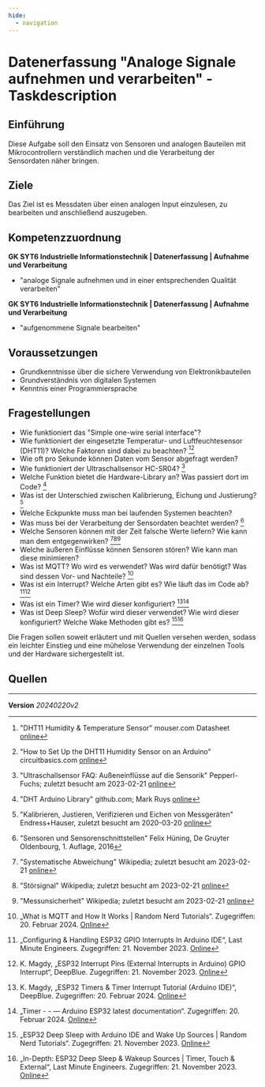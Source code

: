 ```yaml
---
hide:
  - navigation
---
```


# Datenerfassung "Analoge Signale aufnehmen und verarbeiten" - Taskdescription

## Einführung
Diese Aufgabe soll den Einsatz von Sensoren und analogen Bauteilen mit Mikrocontrollern verständlich machen und die Verarbeitung der Sensordaten näher bringen.

## Ziele
Das Ziel ist es Messdaten über einen analogen Input einzulesen, zu bearbeiten und anschließend auszugeben.

## Kompetenzzuordnung
**GK SYT6 Industrielle Informationstechnik | Datenerfassung | Aufnahme und Verarbeitung**  
* "analoge Signale aufnehmen und in einer entsprechenden Qualität verarbeiten"

**GK SYT6 Industrielle Informationstechnik | Datenerfassung | Aufnahme und Verarbeitung**  
* "aufgenommene Signale bearbeiten"

## Voraussetzungen
* Grundkenntnisse über die sichere Verwendung von Elektronikbauteilen
* Grundverständnis von digitalen Systemen
* Kenntnis einer Programmiersprache

## Fragestellungen
* Wie funktioniert das "Simple one-wire serial interface"?
* Wie funktioniert der eingesetzte Temperatur- und Luftfeuchtesensor (DHT11)? Welche Faktoren sind dabei zu beachten? [^5][^6]
* Wie oft pro Sekunde können Daten vom Sensor abgefragt werden?
* Wie funktioniert der Ultraschallsensor HC-SR04? [^21]
* Welche Funktion bietet die Hardware-Library an? Was passiert dort im Code? [^11]
* Was ist der Unterschied zwischen Kalibrierung, Eichung und Justierung? [^13]
* Welche Eckpunkte muss man bei laufenden Systemen beachten?
* Was muss bei der Verarbeitung der Sensordaten beachtet werden? [^17]
* Welche Sensoren können mit der Zeit falsche Werte liefern? Wie kann man dem entgegenwirken? [^19][^20][^22]
* Welche äußeren Einflüsse können Sensoren stören? Wie kann man diese minimieren?
* Was ist MQTT? Wo wird es verwendet? Was wird dafür benötigt? Was sind dessen Vor- und Nachteile? [^23]
* Was ist ein Interrupt? Welche Arten gibt es? Wie läuft das im Code ab? [^26][^28]
* Was ist ein Timer? Wie wird dieser konfiguriert? [^33][^34]
* Was ist Deep Sleep? Wofür wird dieser verwendet? Wie wird dieser konfiguriert? Welche Wake Methoden gibt es? [^27][^30]

Die Fragen sollen soweit erläutert und mit Quellen versehen werden, sodass ein leichter Einstieg und eine mühelose Verwendung der einzelnen Tools und der Hardware sichergestellt ist.

## Quellen
[^1]: "Arduino Mega 2560" Arduino Shop; zuletzt besucht am 2019-10-17 [online](https://store.arduino.cc/arduino-mega-2560-rev3)  
[^2]: "Arduino Web Editor Plugin" Arduino Create; zuletzt besucht am 2019-10-17 [online](https://create.arduino.cc/getting-started/plugin)  
[^3]: "Datasheet ATmega2560" Atmel [online](http://ww1.microchip.com/downloads/en/DeviceDoc/Atmel-2549-8-bit-AVR-Microcontroller-ATmega640-1280-1281-2560-2561_datasheet.pdf)  
[^4]: "Arduino API Reference" [online](https://www.arduino.cc/reference/en/language/functions/analog-io/analogread/)  
[^5]: "DHT11 Humidity & Temperature Sensor" mouser.com Datasheet [online](https://www.mouser.com/datasheet/2/758/DHT11-Technical-Data-Sheet-Translated-Version-1143054.pdf)  
[^6]: "How to Set Up the DHT11 Humidity Sensor on an Arduino" circuitbasics.com [online](http://www.circuitbasics.com/how-to-set-up-the-dht11-humidity-sensor-on-an-arduino/)  
[^7]: "How to Set Up an Ultrasonic Range Finder on an Arduino" circuitbasics.com [online](http://www.circuitbasics.com/how-to-set-up-an-ultrasonic-range-finder-on-an-arduino)  
[^8]: "Systemtechnik Theorie Unterlagen" elearning; zuletzt besucht 2020-02-15; [online](https://elearning.tgm.ac.at/course/view.php?id=1939)  
[^9]:: "HC-SR04 Ultrasonic Sensor" components101.com Datasheet [online](https://components101.com/ultrasonic-sensor-working-pinout-datasheet)   
[^10]: "Fritzing 0.9.4 Download" (sponsored by MBorko) [online](https://fritzing.org/download/0.9.4/windows-64bit/fritzing.0.9.4.64.pc_and_dll.zip)  
[^11]: "DHT Arduino Library" github.com; Mark Ruys [online](https://github.com/markruys/arduino-DHT)    
[^12]: "NodeMCU ESP32" joy-it.net; zuletzt besucht am 2022-13-02 [online](https://joy-it.net/de/products/SBC-NodeMCU-ESP32)   
[^13]: "Kalibrieren, Justieren, Verifizieren und Eichen von Messgeräten" Endress+Hauser, zuletzt besucht am 2020-03-20 [online](https://www.at.endress.com/de/dienstleistungsportfolio/industrielle-instandhaltungsservices/service-kalibrieren-messgeraete)  
[^14]: "Messtechnik - Grundlagen und Anwendungen der elektrischen Messtechnik" Rainer Parthier, Springer Vieweg, 8. Auflage, 2016  
[^15]: "KY-028 Digital Temperature Sensor Module" ArduinoModules, zuletzt besucht am 2020-03-20 [online](https://arduinomodules.info/ky-028-digital-temperature-sensor-module/)  
[^16]: "Messtechnik und Sensorik" Jörg Böttcher; zuletzt besucht am 2020-03-20 [online](https://messtechnik-und-sensorik.org/inhaltsverzeichnis/)    
[^17]: "Sensoren und Sensorenschnittstellen" Felix Hüning, De Gruyter Oldenbourg, 1. Auflage, 2016  
[^18]: "NodeMCU ESP32" joy-it.net; zuletzt besucht am 2022-13-02 [online](https://joy-it.net/de/products/SBC-NodeMCU-ESP32)      
[^19]: "Systematische Abweichung" Wikipedia; zuletzt besucht am 2023-02-21 [online](https://de.wikipedia.org/wiki/Systematische_Abweichung)   
[^20]: "Störsignal" Wikipedia; zuletzt besucht am 2023-02-21 [online](https://de.wikipedia.org/wiki/St%C3%B6rsignal)   
[^21]: "Ultraschallsensor FAQ: Außeneinflüsse auf die Sensorik" Pepperl-Fuchs; zuletzt besucht am 2023-02-21 [online](https://blog.pepperl-fuchs.com/de/2018/ausseneinfluesse-auf-ultraschallsensoren/)   
[^22]: "Messunsicherheit" Wikipedia; zuletzt besucht am 2023-02-21 [online](https://de.wikipedia.org/wiki/Messunsicherheit)  
[^23]: „What is MQTT and How It Works | Random Nerd Tutorials“. Zugegriffen: 20. Februar 2024. [Online](https://randomnerdtutorials.com/what-is-mqtt-and-how-it-works/)  
[^24]: „MQTT - The Standard for IoT Messaging“. Zugegriffen: 20. Februar 2024. [Online](https://mqtt.org/)  
[^25]: „MQTT“, Wikipedia. 13. Februar 2024. Zugegriffen: 20. Februar 2024. [Online](https://en.wikipedia.org/w/index.php?title=MQTT&oldid=1207091720)  
[^26]: „Configuring & Handling ESP32 GPIO Interrupts In Arduino IDE“, Last Minute Engineers. Zugegriffen: 21. November 2023. [Online](https://lastminuteengineers.com/handling-esp32-gpio-interrupts-tutorial/)  
[^27]: „ESP32 Deep Sleep with Arduino IDE and Wake Up Sources | Random Nerd Tutorials“. Zugegriffen: 21. November 2023. [Online](https://randomnerdtutorials.com/esp32-deep-sleep-arduino-ide-wake-up-sources/)  
[^28]: K. Magdy, „ESP32 Interrupt Pins (External Interrupts in Arduino) GPIO Interrupt“, DeepBlue. Zugegriffen: 21. November 2023. [Online](https://deepbluembedded.com/esp32-external-interrupts-pins-arduino-examples/)  
[^29]: „ESP32 MQTT Publish Subscribe with Arduino IDE | Random Nerd Tutorials“. Zugegriffen: 21. November 2023. [Online](https://randomnerdtutorials.com/esp32-mqtt-publish-subscribe-arduino-ide/)  
[^30]: „In-Depth: ESP32 Deep Sleep & Wakeup Sources | Timer, Touch & External“, Last Minute Engineers. Zugegriffen: 21. November 2023. [Online](https://lastminuteengineers.com/esp32-deep-sleep-wakeup-sources/)  
[^31]: T. Nordquist, „MQTT Explorer“, MQTT Explorer. Zugegriffen: 5. Dezember 2023. [Online](http://mqtt-explorer.com/)  
[^32]: D. Tao, „MQTT on ESP32: A Beginner’s Guide“, www.emqx.com. Zugegriffen: 21. November 2023. [Online](https://www.emqx.com/en/blog/esp32-connects-to-the-free-public-mqtt-broker)    
[^33]: K. Magdy, „ESP32 Timers & Timer Interrupt Tutorial (Arduino IDE)“, DeepBlue. Zugegriffen: 20. Februar 2024. [Online](https://deepbluembedded.com/esp32-timers-timer-interrupt-tutorial-arduino-ide/)  
[^34]: „Timer - - — Arduino ESP32 latest documentation“. Zugegriffen: 20. Februar 2024. [Online](https://docs.espressif.com/projects/arduino-esp32/en/latest/api/timer.html)


---
**Version** *20240220v2*

